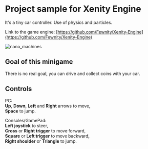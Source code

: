 # Project sample for Xenity Engine

It's a tiny car controller. Use of physics and particles.

Link to the game engine: [https://github.com/Fewnity/Xenity-Engine](https://github.com/Fewnity/Xenity-Engine)

![nano_machines](https://github.com/user-attachments/assets/7c52516e-464e-4701-9f78-0a5eb73dfe79)

## Goal of this minigame

There is no real goal, you can drive and collect coins with your car.

## Controls

PC:<br>
**Up**, **Down**, **Left** and **Right** arrows to move,<br>
**Space** to jump.<br>

Consoles/GamePad:<br>
**Left joystick** to steer,<br>
**Cross** or **Right trigger** to move forward,<br>
**Square** or **Left trigger** to move backward,<br>
**Right shoulder** or **Triangle** to jump.
